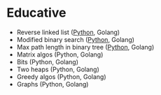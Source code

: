 # Educative

* Reverse linked list ([Python](./python/patterns/reverse_linked_list.py), Golang)
* Modified binary search ([Python](./python/patterns/modified_binary_search.py), Golang)
* Max path length in binary tree ([Python](./python/patterns/max_path_length_tree.py), Golang)
* Matrix algos (Python, Golang)
* Bits (Python, Golang)
* Two heaps (Python, Golang)
* Greedy algos (Python, Golang)
* Graphs (Python, Golang)
